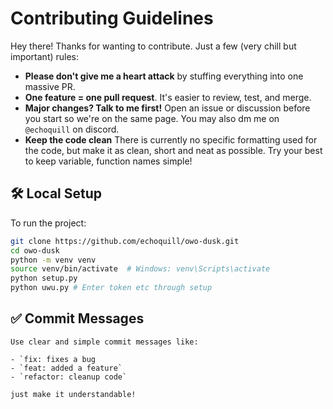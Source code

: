 # Contributing Guidelines

Hey there! Thanks for wanting to contribute. Just a few (very chill but important) rules:

- **Please don't give me a heart attack** by stuffing everything into one massive PR.
- **One feature = one pull request**. It's easier to review, test, and merge.
- **Major changes? Talk to me first!** Open an issue or discussion before you start so we're on the same page. You may also dm me on `@echoquill` on discord.
- **Keep the code clean** There is currently no specific formatting used for the code, but make it as clean, short and neat as possible. Try your best to keep variable, function names simple!


## 🛠️ Local Setup

To run the project:

```bash
git clone https://github.com/echoquill/owo-dusk.git
cd owo-dusk
python -m venv venv
source venv/bin/activate  # Windows: venv\Scripts\activate
python setup.py
python uwu.py # Enter token etc through setup
```


## ✅ Commit Messages

```
Use clear and simple commit messages like:

- `fix: fixes a bug
- `feat: added a feature`
- `refactor: cleanup code`

just make it understandable!
```
